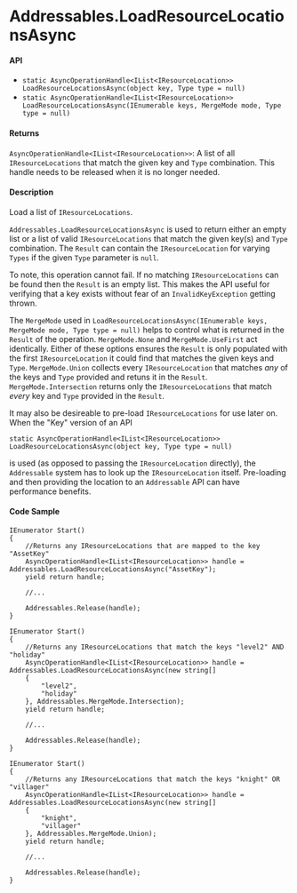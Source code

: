 # Addressables.LoadResourceLocationsAsync
#### API
- `static AsyncOperationHandle<IList<IResourceLocation>> LoadResourceLocationsAsync(object key, Type type = null)`
- `static AsyncOperationHandle<IList<IResourceLocation>> LoadResourceLocationsAsync(IEnumerable keys, MergeMode mode, Type type = null)`

#### Returns
`AsyncOperationHandle<IList<IResourceLocation>>`: A list of all `IResourceLocations` that match the given key and `Type` combination.  This handle needs to be released when it is no longer needed.

#### Description
Load a list of `IResourceLocations`.

`Addressables.LoadResourceLocationsAsync` is used to return either an empty list or a list of valid `IResourceLocations` that match the given key(s) and `Type` combination.  The `Result` can contain the `IResourceLocation` for varying `Types` if the given `Type` parameter is `null`.  

To note, this operation cannot fail.  If no matching `IResourceLocations` can be found then the `Result` is an empty list.  This makes the API useful for verifying that a key exists without fear of an `InvalidKeyException` getting thrown.

The `MergeMode` used in `LoadResourceLocationsAsync(IEnumerable keys, MergeMode mode, Type type = null)` helps to control what is returned in the `Result` of the operation.  `MergeMode.None` and `MergeMode.UseFirst` act identically.  Either of these options ensures the `Result` is only populated with the first `IResourceLocation` it could find that matches the given keys and `Type`.  `MergeMode.Union` collects every `IResourceLocation` that matches _any_ of the keys and `Type` provided and retuns it in the `Result`.  `MergeMode.Intersection` returns only the `IResourceLocations` that match _every_ key and `Type` provided in the `Result`.

It may also be desireable to pre-load `IResourceLocations` for use later on.  When the "Key" version of an API
```
static AsyncOperationHandle<IList<IResourceLocation>> LoadResourceLocationsAsync(object key, Type type = null)
``` 
is used (as opposed to passing the `IResourceLocation` directly), the `Addressable` system has to look up the `IResourceLocation` itself.  Pre-loading and then providing the location to an `Addressable` API can have performance benefits.

#### Code Sample
```
IEnumerator Start()
{
    //Returns any IResourceLocations that are mapped to the key "AssetKey"
    AsyncOperationHandle<IList<IResourceLocation>> handle = Addressables.LoadResourceLocationsAsync("AssetKey");
    yield return handle;
    
    //...
    
    Addressables.Release(handle);
}
```
```
IEnumerator Start()
{
    //Returns any IResourceLocations that match the keys "level2" AND "holiday"
    AsyncOperationHandle<IList<IResourceLocation>> handle = Addressables.LoadResourceLocationsAsync(new string[]
    {
        "level2",
        "holiday"
    }, Addressables.MergeMode.Intersection);
    yield return handle;
    
    //...

    Addressables.Release(handle);
}
```
```
IEnumerator Start()
{
    //Returns any IResourceLocations that match the keys "knight" OR "villager"
    AsyncOperationHandle<IList<IResourceLocation>> handle = Addressables.LoadResourceLocationsAsync(new string[]
    {
        "knight",
        "villager"
    }, Addressables.MergeMode.Union);
    yield return handle;
    
    //...

    Addressables.Release(handle);
}
```